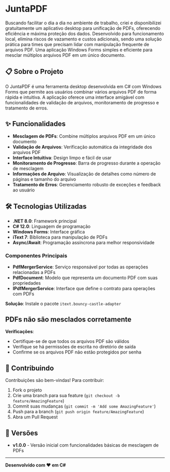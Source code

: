 # JuntaPDF

Buscando facilitar o dia a dia no ambiente de trabalho, criei e disponibilizei gratuitamente um aplicativo desktop para unificação de PDFs, oferecendo eficiência e máxima proteção dos dados. Desenvolvido para funcionamento local, elimina riscos de vazamento e custos adicionais, sendo uma solução prática para times que precisam lidar com manipulação frequente de arquivos PDF. Uma aplicação Windows Forms simples e eficiente para mesclar múltiplos arquivos PDF em um único documento.

## 📋 Sobre o Projeto

O JuntaPDF é uma ferramenta desktop desenvolvida em C# com Windows Forms que permite aos usuários combinar vários arquivos PDF de forma rápida e intuitiva. A aplicação oferece uma interface amigável com funcionalidades de validação de arquivos, monitoramento de progresso e tratamento de erros.

## ✨ Funcionalidades

- **Mesclagem de PDFs**: Combine múltiplos arquivos PDF em um único documento
- **Validação de Arquivos**: Verificação automática da integridade dos arquivos PDF
- **Interface Intuitiva**: Design limpo e fácil de usar
- **Monitoramento de Progresso**: Barra de progresso durante a operação de mesclagem
- **Informações de Arquivo**: Visualização de detalhes como número de páginas e tamanho do arquivo
- **Tratamento de Erros**: Gerenciamento robusto de exceções e feedback ao usuário

## 🛠️ Tecnologias Utilizadas

- **.NET 8.0**: Framework principal
- **C# 12.0**: Linguagem de programação
- **Windows Forms**: Interface gráfica
- **iText 7**: Biblioteca para manipulação de PDFs
- **Async/Await**: Programação assíncrona para melhor responsividade

### Componentes Principais

- **PdfMergerService**: Serviço responsável por todas as operações relacionadas a PDFs
- **PdfDocument**: Modelo que representa um documento PDF com suas propriedades
- **IPdfMergerService**: Interface que define o contrato para operações com PDFs

**Solução**: Instale o pacote `itext.bouncy-castle-adapter`


## PDFs não são mesclados corretamente

**Verificações**:
- Certifique-se de que todos os arquivos PDF são válidos
- Verifique se há permissões de escrita no diretório de saída
- Confirme se os arquivos PDF não estão protegidos por senha

## 🤝 Contribuindo

Contribuições são bem-vindas! Para contribuir:

1. Fork o projeto
2. Crie uma branch para sua feature (`git checkout -b feature/AmazingFeature`)
3. Commit suas mudanças (`git commit -m 'Add some AmazingFeature'`)
4. Push para a branch (`git push origin feature/AmazingFeature`)
5. Abra um Pull Request

## 🔄 Versões

- **v1.0.0** - Versão inicial com funcionalidades básicas de mesclagem de PDFs

---

**Desenvolvido com ❤️ em C#**
